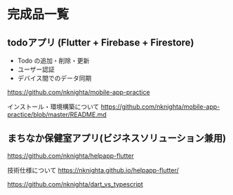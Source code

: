 # 完成品一覧

## todoアプリ (Flutter + Firebase + Firestore)
- Todo の追加・削除・更新
- ユーザー認証
- デバイス間でのデータ同期

https://github.com/nknighta/mobile-app-practice

インストール・環境構築について
https://github.com/nknighta/mobile-app-practice/blob/master/README.md

## まちなか保健室アプリ(ビジネスソリューション兼用)

https://github.com/nknighta/helpapp-flutter

技術仕様について
https://nknighta.github.io/helpapp-flutter/

https://github.com/nknighta/dart_vs_typescript